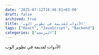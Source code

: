 ```yaml
---
date: '2025-07-12T16:46:01+03:00'
draft: false
archived: true
title: 'الأدوات لقديمة في تطوير الوب'
tags: ["React", "JavaScript", "Backend"]
categories: ["البرمجة"]
---
```


الأدوات لقديمة في تطوير الوب